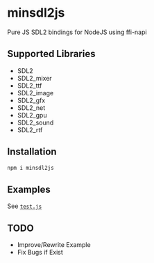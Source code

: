 # minsdl2js
Pure JS SDL2 bindings for NodeJS using ffi-napi
## Supported Libraries
 - SDL2 <br />
 - SDL2_mixer <br />
 - SDL2_ttf <br />
 - SDL2_image <br />
 - SDL2_gfx <br />
 - SDL2_net <br />
 - SDL2_gpu <br />
 - SDL2_sound <br />
 - SDL2_rtf
## Installation
```sh
npm i minsdl2js
```
## Examples
See [`test.js`](https://github.com/PixelsuftJS/minsdl2js/blob/main/test.js)
## TODO
- Improve/Rewrite Example <br />
- Fix Bugs if Exist
